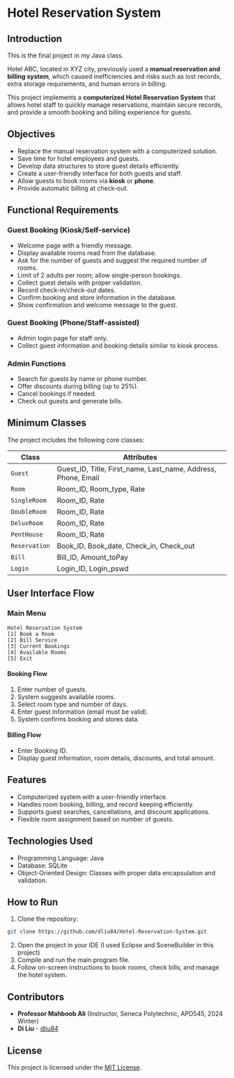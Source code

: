 # Hotel Reservation System

## Introduction
This is the final project in my Java class. 

Hotel ABC, located in XYZ city, previously used a **manual reservation and billing system**, which caused inefficiencies and risks such as lost records, extra storage requirements, and human errors in billing.  

This project implements a **computerized Hotel Reservation System** that allows hotel staff to quickly manage reservations, maintain secure records, and provide a smooth booking and billing experience for guests.

## Objectives
- Replace the manual reservation system with a computerized solution.
- Save time for hotel employees and guests.
- Develop data structures to store guest details efficiently.
- Create a user-friendly interface for both guests and staff.
- Allow guests to book rooms via **kiosk** or **phone**.
- Provide automatic billing at check-out.

## Functional Requirements

### Guest Booking (Kiosk/Self-service)
- Welcome page with a friendly message.
- Display available rooms read from the database.
- Ask for the number of guests and suggest the required number of rooms.
- Limit of 2 adults per room; allow single-person bookings.
- Collect guest details with proper validation.
- Record check-in/check-out dates.
- Confirm booking and store information in the database.
- Show confirmation and welcome message to the guest.

### Guest Booking (Phone/Staff-assisted)
- Admin login page for staff only.
- Collect guest information and booking details similar to kiosk process.

### Admin Functions
- Search for guests by name or phone number.
- Offer discounts during billing (up to 25%).
- Cancel bookings if needed.
- Check out guests and generate bills.

## Minimum Classes
The project includes the following core classes:

| Class | Attributes |
|-------|------------|
| `Guest` | Guest_ID, Title, First_name, Last_name, Address, Phone, Email |
| `Room` | Room_ID, Room_type, Rate |
| `SingleRoom` | Room_ID, Rate |
| `DoubleRoom` | Room_ID, Rate |
| `DeluxRoom` | Room_ID, Rate |
| `PentHouse` | Room_ID, Rate |
| `Reservation` | Book_ID, Book_date, Check_in, Check_out |
| `Bill` | Bill_ID, Amount_toPay |
| `Login` | Login_ID, Login_pswd |


## User Interface Flow

### Main Menu
```
Hotel Reservation System
[1] Book a Room
[2] Bill Service
[3] Current Bookings
[4] Available Rooms
[5] Exit
```

#### Booking Flow
1. Enter number of guests.
2. System suggests available rooms.
3. Select room type and number of days.
4. Enter guest information (email must be valid).
5. System confirms booking and stores data.

#### Billing Flow
- Enter Booking ID.
- Display guest information, room details, discounts, and total amount.

## Features
- Computerized system with a user-friendly interface.
- Handles room booking, billing, and record keeping efficiently.
- Supports guest searches, cancellations, and discount applications.
- Flexible room assignment based on number of guests.

## Technologies Used
- Programming Language: Java
- Database: SQLite
- Object-Oriented Design: Classes with proper data encapsulation and validation.

## How to Run
1. Clone the repository:
```bash
git clone https://github.com/dliu84/Hotel-Reservation-System.git
```
2. Open the project in your IDE (I used Eclipse and SceneBuilder in this project)
3. Compile and run the main program file.
4. Follow on-screen instructions to book rooms, check bills, and manage the hotel system.

## Contributors

- **Professor Mahboob Ali** (Instructor, Seneca Polytechnic, APD545, 2024 Winter)  
- **Di Liu** - [dliu84](https://github.com/dliu84)  

## License

This project is licensed under the [MIT License](LICENSE).
